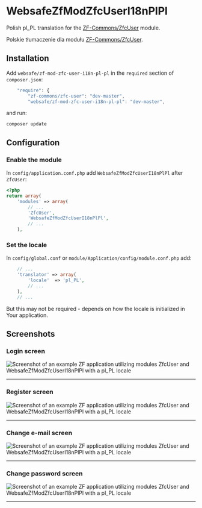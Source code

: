 WebsafeZfModZfcUserI18nPlPl
===============================================================================

Polish pl_PL translation for the [ZF-Commons/ZfcUser] module.

Polskie tłumaczenie dla modułu [ZF-Commons/ZfcUser].



Installation
-------------------------------------------------------------------------------

Add `websafe/zf-mod-zfc-user-i18n-pl-pl` in the `required` section of
`composer.json`:

~~~~ javascript
    "require": {
        "zf-commons/zfc-user": "dev-master",
        "websafe/zf-mod-zfc-user-i18n-pl-pl": "dev-master",
~~~~


and run:

~~~~
composer update
~~~~




Configuration
-------------------------------------------------------------------------------


### Enable the module

In `config/application.conf.php` add `WebsafeZfModZfcUserI18nPlPl` after 
`ZfcUser`:

~~~~ php
<?php
return array(
    'modules' => array(
        // ...
        'ZfcUser',
        'WebsafeZfModZfcUserI18nPlPl',
        // ...
    ),
~~~~



### Set the locale

In `config/global.conf` or `module/Application/config/module.conf.php` add:

~~~~ php
    // ...
    'translator' => array(
        'locale'  => 'pl_PL',
        // ...
    ),
    // ...
~~~~

But this may not be required - depends on how the locale is initialized
in Your application.



Screenshots
-------------------------------------------------------------------------------


### Login screen

![Screenshot of an example ZF application utilizing modules ZfcUser and WebsafeZfModZfcUserI18nPlPl with a pl_PL locale](https://raw.github.com/websafe/zf-mod-zfc-user-i18n-pl-pl/master/assets/screenshot-login.png "Screenshot of an example ZF application utilizing modules ZfcUser and WebsafeZfModZfcUserI18nPlPl with a pl_PL locale")


* * *


### Register screen

![Screenshot of an example ZF application utilizing modules ZfcUser and WebsafeZfModZfcUserI18nPlPl with a pl_PL locale](https://raw.github.com/websafe/zf-mod-zfc-user-i18n-pl-pl/master/assets/screenshot-register.png "Screenshot of an example ZF application utilizing modules ZfcUser and WebsafeZfModZfcUserI18nPlPl with a pl_PL locale")


* * *


### Change e-mail screen

![Screenshot of an example ZF application utilizing modules ZfcUser and WebsafeZfModZfcUserI18nPlPl with a pl_PL locale](https://raw.github.com/websafe/zf-mod-zfc-user-i18n-pl-pl/master/assets/screenshot-change-email.png "Screenshot of an example ZF application utilizing modules ZfcUser and WebsafeZfModZfcUserI18nPlPl with a pl_PL locale")


* * *


### Change password screen

![Screenshot of an example ZF application utilizing modules ZfcUser and WebsafeZfModZfcUserI18nPlPl with a pl_PL locale](https://raw.github.com/websafe/zf-mod-zfc-user-i18n-pl-pl/master/assets/screenshot-change-password.png "Screenshot of an example ZF application utilizing modules ZfcUser and WebsafeZfModZfcUserI18nPlPl with a pl_PL locale")


* * *


[ZF-Commons/ZfcUser]: https://github.com/ZF-Commons/ZfcUser "ZfcUser is a user registration and authentication module for Zend Framework 2."
